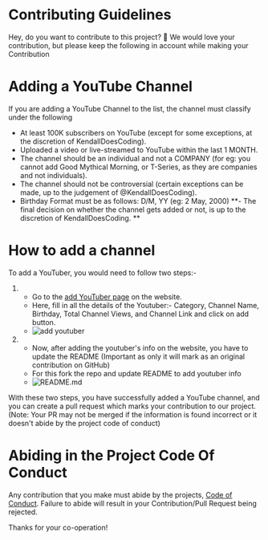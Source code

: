 # Contributing Guidelines

Hey, do you want to contribute to this project? 👋
We would love your contribution, but please keep the following in account while making your Contribution

# Adding a YouTube Channel

If you are adding a YouTube Channel to the list, the channel must classify under the following

- At least 100K subscribers on YouTube (except for some exceptions, at the discretion of KendallDoesCoding).
- Uploaded a video or live-streamed to YouTube within the last 1 MONTH.
- The channel should be an individual and not a COMPANY (for eg: you cannot add Good Mythical Morning, or T-Series, as they are companies and not individuals).
- The channel should not be controversial (certain exceptions can be made, up to the judgement of @KendallDoesCoding).
- Birthday Format must be as follows: D/M, YY (eg: 2 May, 2000)
  **- The final decision on whether the channel gets added or not, is up to the discretion of KendallDoesCoding. **

# How to add a channel

To add a YouTuber, you would need to follow two steps:-

1. - Go to the [add YouTuber page](http://youtubers-birthdays.kendalldoescoding.tech/addYouTuber) on the website.
   - Here, fill in all the details of the Youtuber:- Category, Channel Name, Birthday, Total Channel Views, and Channel Link and click on add button.
   - <img src="https://res.cloudinary.com/dwuyp1nss/image/upload/v1690489952/Website%20Demo/addYoutuber_elcoaz.png" alt="add youtuber" />

2. - Now, after adding the youtuber's info on the website, you have to update the README (Important as only it will mark as an original contribution on GitHub)
   - For this fork the repo and update README to add youtuber info
   - <img src="https://res.cloudinary.com/dwuyp1nss/image/upload/v1690489952/Website%20Demo/README_jrxz1a.png" alt="README.md" />

With these two steps, you have successfully added a YouTube channel, and you can create a pull request which marks your contribution to our project.
(Note: Your PR may not be merged if the information is found incorrect or it doesn't abide by the project code of conduct)

# Abiding in the Project Code Of Conduct

Any contribution that you make must abide by the projects, [Code of Conduct](/CODE_OF_CONDUCT.md). Failure to abide will result in your Contribution/Pull Request being rejected.

Thanks for your co-operation!
